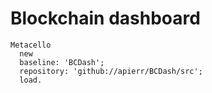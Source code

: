 # Blockchain dashboard

    Metacello
      new
      baseline: 'BCDash';
      repository: 'github://apierr/BCDash/src';
      load.
